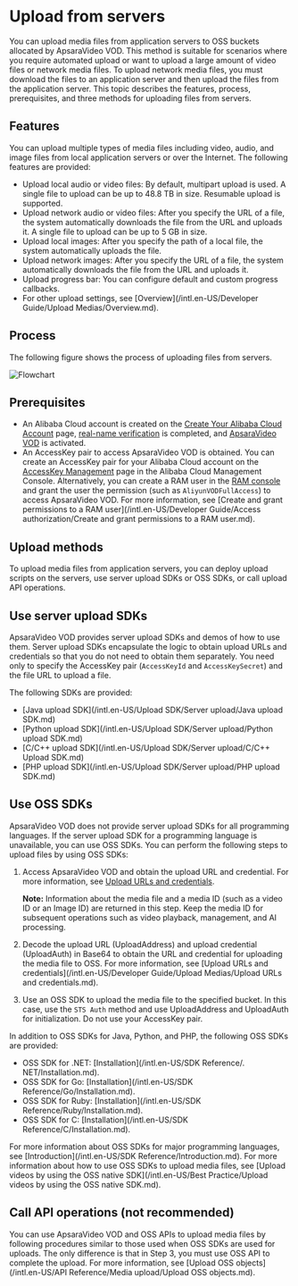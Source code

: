 # Upload from servers

You can upload media files from application servers to OSS buckets allocated by ApsaraVideo VOD. This method is suitable for scenarios where you require automated upload or want to upload a large amount of video files or network media files. To upload network media files, you must download the files to an application server and then upload the files from the application server. This topic describes the features, process, prerequisites, and three methods for uploading files from servers.

## Features

You can upload multiple types of media files including video, audio, and image files from local application servers or over the Internet. The following features are provided:

-   Upload local audio or video files: By default, multipart upload is used. A single file to upload can be up to 48.8 TB in size. Resumable upload is supported.
-   Upload network audio or video files: After you specify the URL of a file, the system automatically downloads the file from the URL and uploads it. A single file to upload can be up to 5 GB in size.
-   Upload local images: After you specify the path of a local file, the system automatically uploads the file.
-   Upload network images: After you specify the URL of a file, the system automatically downloads the file from the URL and uploads it.
-   Upload progress bar: You can configure default and custom progress callbacks.
-   For other upload settings, see [Overview](/intl.en-US/Developer Guide/Upload Medias/Overview.md).

## Process

The following figure shows the process of uploading files from servers.

![Flowchart](https://static-aliyun-doc.oss-accelerate.aliyuncs.com/assets/img/en-US/9887301161/p179962.png)

## Prerequisites

-   An Alibaba Cloud account is created on the [Create Your Alibaba Cloud Account](https://account.aliyun.com/register/register.htm?oauth_callback=https://vod.console.aliyun.com/&lang=zh) page, [real-name verification](https://help.aliyun.com/knowledge_list/37170.html) is completed, and [ApsaraVideo VOD](https://www.aliyun.com/product/vod) is activated.
-   An AccessKey pair to access ApsaraVideo VOD is obtained. You can create an AccessKey pair for your Alibaba Cloud account on the [AccessKey Management](https://ak-console.aliyun.com/?spm=5176.doc57741.2.8.uLYY2M#/accesskey) page in the Alibaba Cloud Management Console. Alternatively, you can create a RAM user in the [RAM console](https://ram.console.aliyun.com/?spm=5176.doc57741.2.2.fQnI2T#/user/list) and grant the user the permission \(such as `AliyunVODFullAccess`\) to access ApsaraVideo VOD. For more information, see [Create and grant permissions to a RAM user](/intl.en-US/Developer Guide/Access authorization/Create and grant permissions to a RAM user.md).

## Upload methods

To upload media files from application servers, you can deploy upload scripts on the servers, use server upload SDKs or OSS SDKs, or call upload API operations.

## Use server upload SDKs

ApsaraVideo VOD provides server upload SDKs and demos of how to use them. Server upload SDKs encapsulate the logic to obtain upload URLs and credentials so that you do not need to obtain them separately. You need only to specify the AccessKey pair \(`AccessKeyId` and `AccessKeySecret`\) and the file URL to upload a file.

The following SDKs are provided:

-   [Java upload SDK](/intl.en-US/Upload SDK/Server upload/Java upload SDK.md)
-   [Python upload SDK](/intl.en-US/Upload SDK/Server upload/Python upload SDK.md)
-   [C/C++ upload SDK](/intl.en-US/Upload SDK/Server upload/C/C++ Upload SDK.md)
-   [PHP upload SDK](/intl.en-US/Upload SDK/Server upload/PHP upload SDK.md)

## Use OSS SDKs

ApsaraVideo VOD does not provide server upload SDKs for all programming languages. If the server upload SDK for a programming language is unavailable, you can use OSS SDKs. You can perform the following steps to upload files by using OSS SDKs:

1.  Access ApsaraVideo VOD and obtain the upload URL and credential. For more information, see [Upload URLs and credentials]().

    **Note:** Information about the media file and a media ID \(such as a video ID or an Image ID\) are returned in this step. Keep the media ID for subsequent operations such as video playback, management, and AI processing.

2.  Decode the upload URL \(UploadAddress\) and upload credential \(UploadAuth\) in Base64 to obtain the URL and credential for uploading the media file to OSS. For more information, see [Upload URLs and credentials](/intl.en-US/Developer Guide/Upload Medias/Upload URLs and credentials.md).
3.  Use an OSS SDK to upload the media file to the specified bucket. In this case, use the `STS Auth` method and use UploadAddress and UploadAuth for initialization. Do not use your AccessKey pair.

In addition to OSS SDKs for Java, Python, and PHP, the following OSS SDKs are provided:

-   OSS SDK for .NET: [Installation](/intl.en-US/SDK Reference/. NET/Installation.md).
-   OSS SDK for Go: [Installation](/intl.en-US/SDK Reference/Go/Installation.md).
-   OSS SDK for Ruby: [Installation](/intl.en-US/SDK Reference/Ruby/Installation.md).
-   OSS SDK for C: [Installation](/intl.en-US/SDK Reference/C/Installation.md).

For more information about OSS SDKs for major programming languages, see [Introduction](/intl.en-US/SDK Reference/Introduction.md). For more information about how to use OSS SDKs to upload media files, see [Upload videos by using the OSS native SDK](/intl.en-US/Best Practice/Upload videos by using the OSS native SDK.md).

## Call API operations \(not recommended\)

You can use ApsaraVideo VOD and OSS APIs to upload media files by following procedures similar to those used when OSS SDKs are used for uploads. The only difference is that in Step 3, you must use OSS API to complete the upload. For more information, see [Upload OSS objects](/intl.en-US/API Reference/Media upload/Upload OSS objects.md).

